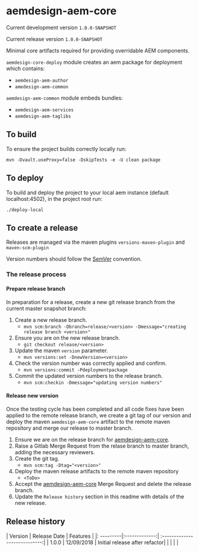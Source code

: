# aemdesign-aem-core

Current development version `1.0.0-SNAPSHOT`

Current release version `1.0.0-SNAPSHOT`

Minimal core artifacts required for providing overridable AEM components.
 
`aemdesign-core-deploy` module creates an aem package for deployment which contains:
 * `aemdesign-aem-author`
 * `amedesign-aem-common`
 
`aemdesign-aem-common` module embeds bundles:
 * `aemdesign-aem-services` 
 * `aemdesign-aem-taglibs` 
 
## To build
To ensure the project builds correctly locally run:

`mvn -Dvault.useProxy=false -DskipTests -e -U clean package`

## To deploy
To build and deploy the project to your local aem instance (default localhost:4502), in the project root run:

`./deploy-local`


## To create a release
Releases are managed via the maven plugins `versions-maven-plugin` and `maven-scm-plugin`

Version numbers should follow the [SemVer](https://semver.org/) convention.

### The release process
#### Prepare release branch
In preparation for a release, create a new git release branch from the current master snapshot branch:
 1. Create a new release branch.
    * `mvn scm:branch -Dbranch=release/<version> -Dmessage="creating release branch <version>"`
 2. Ensure you are on the new release branch.
    * `git checkout release/<version>`
 3. Update the maven `version` parameter. 
    * `mvn versions:set -DnewVersion=<version>`
 4. Check the version number was correctly applied and confirm.
    * `mvn versions:commit -Pdeploymentpackage`
 5. Commit the updated version numbers to the release branch. 
    * `mvn scm:checkin -Dmessage="updating version numbers"`

#### Release new version
Once the testing cycle has been completed and all code fixes have been applied to the remote release branch, we create a git tag of our version and deploy the maven `aemdesign-aem-core` artifact to the remote maven repository and merge our release to master branch.
 1. Ensure we are on the release branch for [aemdesign-aem-core](https://gitlab.com/aem.design/aemdesign-aem-core).
 2. Raise a Gitlab Merge Request from the relase branch to master branch, adding the necessary reviewers.
 3. Create the git tag.
    * `mvn scm:tag -Dtag="<version>"`
 4. Deploy the maven release artifacts to the remote maven repository
    * `<ToDo>`
 5. Accept the [aemdesign-aem-core](https://gitlab.com/aem.design/aemdesign-aem-core) Merge Request and delete the release branch.
 6. Update the `Release history` section in this readme with details of the new release.
  
 
## Release history
| Version   | Release Date  | Features                      |
|: ---------|:-------------:| :----------------------------:|
|  1.0.0    | 12/09/2018    | Initial release after refactor|
|           |               |                               |

